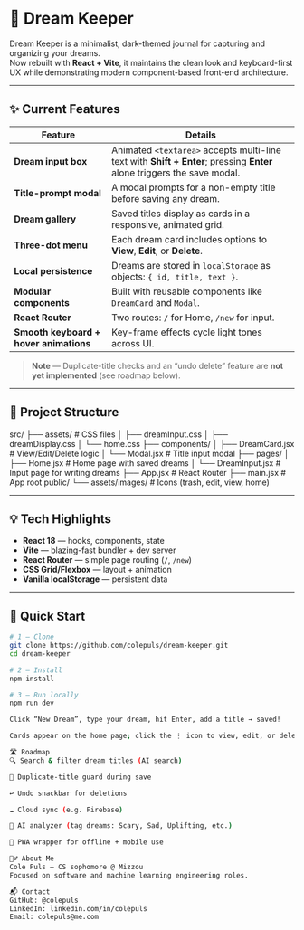 # 🌙 Dream Keeper

Dream Keeper is a minimalist, dark-themed journal for capturing and organizing your dreams.  
Now rebuilt with **React + Vite**, it maintains the clean look and keyboard-first UX while demonstrating modern component-based front-end architecture.

---

## ✨ Current Features

| Feature | Details |
|---------|---------|
| **Dream input box** | Animated `<textarea>` accepts multi-line text with **Shift + Enter**; pressing **Enter** alone triggers the save modal. |
| **Title-prompt modal** | A modal prompts for a non-empty title before saving any dream. |
| **Dream gallery** | Saved titles display as cards in a responsive, animated grid. |
| **Three-dot menu** | Each dream card includes options to **View**, **Edit**, or **Delete**. |
| **Local persistence** | Dreams are stored in `localStorage` as objects: `{ id, title, text }`. |
| **Modular components** | Built with reusable components like `DreamCard` and `Modal`. |
| **React Router** | Two routes: `/` for Home, `/new` for input. |
| **Smooth keyboard + hover animations** | Key-frame effects cycle light tones across UI. |

> **Note** — Duplicate-title checks and an “undo delete” feature are **not yet implemented** (see roadmap below).

---

## 📁 Project Structure

src/
├── assets/ # CSS files
│ ├── dreamInput.css
│ ├── dreamDisplay.css
│ └── home.css
├── components/
│ ├── DreamCard.jsx # View/Edit/Delete logic
│ └── Modal.jsx # Title input modal
├── pages/
│ ├── Home.jsx # Home page with saved dreams
│ └── DreamInput.jsx # Input page for writing dreams
├── App.jsx # React Router
├── main.jsx # App root
public/
└── assets/images/ # Icons (trash, edit, view, home)

---

## 💡 Tech Highlights

- **React 18** — hooks, components, state
- **Vite** — blazing-fast bundler + dev server
- **React Router** — simple page routing (`/`, `/new`)
- **CSS Grid/Flexbox** — layout + animation
- **Vanilla localStorage** — persistent data

---

## 🚀 Quick Start

```bash
# 1 – Clone
git clone https://github.com/colepuls/dream-keeper.git
cd dream-keeper

# 2 – Install
npm install

# 3 – Run locally
npm run dev

Click “New Dream”, type your dream, hit Enter, add a title → saved!

Cards appear on the home page; click the ⋮ icon to view, edit, or delete.

🛣️ Roadmap
🔍 Search & filter dream titles (AI search)

🚫 Duplicate-title guard during save

↩️ Undo snackbar for deletions

☁️ Cloud sync (e.g. Firebase)

🧠 AI analyzer (tag dreams: Scary, Sad, Uplifting, etc.)

📱 PWA wrapper for offline + mobile use

🙋‍♂️ About Me
Cole Puls — CS sophomore @ Mizzou
Focused on software and machine learning engineering roles.

📬 Contact
GitHub: @colepuls
LinkedIn: linkedin.com/in/colepuls
Email: colepuls@me.com
